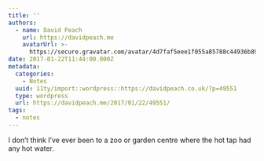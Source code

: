 ```yaml
---
title: ''
authors:
  - name: David Peach
    url: https://davidpeach.me
    avatarUrl: >-
      https://secure.gravatar.com/avatar/4d7faf5eee1f055a85788c44936b8995eaab6dfb004e7854ec747ccb272e91ee?s=96&d=mm&r=g
date: 2017-01-22T11:44:00.000Z
metadata:
  categories:
    - Notes
  uuid: 11ty/import::wordpress::https://davidpeach.co.uk/?p=49551
  type: wordpress
  url: https://davidpeach.me/2017/01/22/49551/
tags:
  - notes
---
```

I don’t think I’ve ever been to a zoo or garden centre where the hot tap had any hot water.